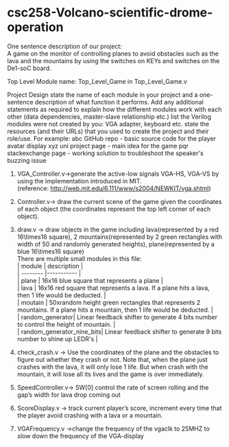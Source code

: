 # csc258-Volcano-scientific-drome-operation

One sentence description of our project:  
A game on the monitor of controlling planes to avoid obstacles such as the lava and the mountains by using the switches on KEYs and switches on the De1-soC board.

Top Level Module name: Top_Level_Game in Top_Level_Game.v

Project Design
state the name of each module in your project and a one-sentence description of what function it performs. Add any additional statements as required to explain how the different modules work with each other (data dependencies, master-slave relationship etc.)
list the Verilog modules were not created by you: VGA adapter, keyboard etc.
state the resources (and their URLs) that you used to create the project and their role/use. For example:
abc GitHub repo - basic source code for the player avatar display
xyz uni project page - main idea for the game
pqr stackexchange page - working solution to troubleshoot the speaker's buzzing issue  
1. VGA_Controller.v->generate the active-low signals VGA-HS, VGA-VS by using the implementation introduced in MIT.  
(reference: http://web.mit.edu/6.111/www/s2004/NEWKIT/vga.shtml)  
2. Controller.v-> draw the current scene of the game given the coordinates of each object (the coordinates represent the top left corner of each object).  
3. draw.v -> draw objects in the game including lava(represented by a red 16\times16 square), 2 mountains(represented by 2 green rectangles with width of 50 and randomly generated heights), plane(represented by a blue 16\times16 square)  
There are multiple small modules in this file:  
| module | description |  
| -------- |----------- |  
| plane   | 16x16 blue square that represents a plane |  
| lava    | 16x16 red square that represents a lava. If a plane hits a lava, then 1 life would be deducted. |  
| moutain | 50xrandom height green rectangles that represents 2 mountains. If a plane hits a mountain, then 1 life would be deducted. |  
| random_generator| Linear feedback shifter to generate 4 bits number to control the height of mountain. |  
| random_generator_nine_bits| Linear feedback shifter to generate 9 bits number to shine up LEDR's |  

4. check_crash.v -> Use the coordinates of the plane and the obstacles to figure out whether they crash or not. Note that, when the plane just crashes with the lava, it will only lose 1 life. But when crash with the mountain, it will lose all its lives and the game is over immediately.  
5. SpeedController.v-> SW[0] control the rate of screen rolling and the gap’s width for lava drop coming out 
6. ScoreDisplay.v -> track current player’s score, increment every time that the player avoid crashing with a lava or a mountain.  
7. VGAFrequency.v ->change the frequency of the vgaclk to 25MHZ to slow down the frequency of the VGA-display  


